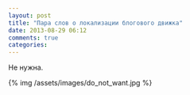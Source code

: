 ```yaml
---
layout: post
title: "Пара слов о локализации блогового движка"
date: 2013-08-29 06:12
comments: true
categories:
---
```

Не нужна.

{% img /assets/images/do_not_want.jpg %}
